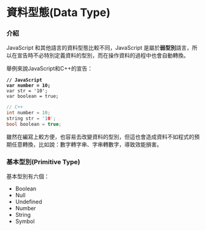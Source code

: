 # 資料型態(Data Type)

### 介紹

JavaScript 和其他語言的資料型態比較不同，JavaScript 是屬於**弱型別**語言，所以在宣告時不必特別定義資料的型別，而在操作資料的過程中也會自動轉換。

舉例來說JavaScript和C++的宣告：

<pre class="language-javascript"><code class="lang-javascript"><strong>// JavaScript
</strong><strong>var number = 10;
</strong>var str = '10';
var boolean = true;</code></pre>

```cpp
// C++
int number = 10;
string str = '10';
bool boolean = true;
```

雖然在編寫上較方便，也容易去改變資料的型別，但這也會造成資料不如程式的預期任意轉換，比如說：數字轉字串、字串轉數字，導致效能損害。

### 基本型別(Primitive Type)

基本型別有六個：

* Boolean
* Null
* Undefined
* Number
* String
* Symbol
